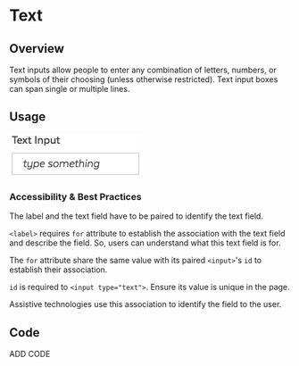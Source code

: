# Text

## Overview

Text inputs allow people to enter any combination of letters, numbers, or symbols of their choosing \(unless otherwise restricted\). Text input boxes can span single or multiple lines.

## Usage

![](../../../.gitbook/assets/form_input_text%20%282%29.png)

### Accessibility & Best Practices

The label and the text field have to be paired to identify the text field.

`<label>` requires `for` attribute to establish the association with the text field and describe the field. So, users can understand what this text field is for.

The `for` attribute share the same value with its paired `<input>`'s `id` to establish their association.

`id` is required to `<input type="text">`. Ensure its value is unique in the page.

Assistive technologies use this association to identify the field to the user.

## Code

ADD CODE

